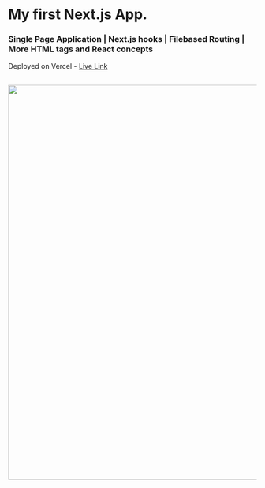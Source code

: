 # My first Next.js App. 

### Single Page Application  | Next.js hooks | Filebased Routing | More HTML tags and React concepts
Deployed on Vercel - [Live Link](https://2nd-nextjs-app-practice.vercel.app/events)

## 

<div align='center'>
<img src='https://github.com/YuChienChou/2nd-nextjs-app-practice/assets/108157183/6143ee8a-5420-4b1c-aceb-1124bee3e26a' width='800' height='800' />
</div>


